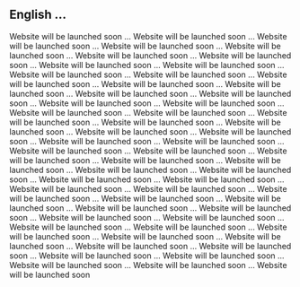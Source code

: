 ## English …

Website will be launched soon ... Website will be launched soon ... Website will be launched soon ... Website will be launched soon ... Website will be launched soon ... Website will be launched soon ... Website will be launched soon ... Website will be launched soon ... Website will be launched soon ... Website will be launched soon ... Website will be launched soon ... Website will be launched soon ... Website will be launched soon ... Website will be launched soon ... Website will be launched soon ... Website will be launched soon ... Website will be launched soon ... Website will be launched soon ... Website will be launched soon ... Website will be launched soon ... Website will be launched soon ... Website will be launched soon ... Website will be launched soon ... Website will be launched soon ... Website will be launched soon ... Website will be launched soon ... Website will be launched soon ... Website will be launched soon ... Website will be launched soon ... Website will be launched soon ... Website will be launched soon ... Website will be launched soon ... Website will be launched soon ... Website will be launched soon ... Website will be launched soon ... Website will be launched soon ... Website will be launched soon ... Website will be launched soon ... Website will be launched soon ... Website will be launched soon ... Website will be launched soon ... Website will be launched soon ... Website will be launched soon ... Website will be launched soon ... Website will be launched soon ... Website will be launched soon ... Website will be launched soon ... Website will be launched soon ... Website will be launched soon ... Website will be launched soon ... Website will be launched soon ... Website will be launched soon ... Website will be launched soon ... Website will be launched soon ... Website will be launched soon ... Website will be launched soon ... Website will be launched soon